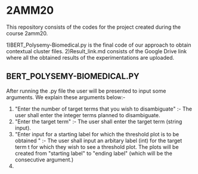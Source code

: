 # 2AMM20
This repository consists of the codes for the project created during the course 2amm20.

  1)BERT_Polysemy-Biomedical.py is the final code of our approach to obtain contextual cluster files.
  2)Result_link.md consists of the Google Drive link where all the obtained results of the experimentations are uploaded.
## BERT_POLYSEMY-BIOMEDICAL.PY
After running the .py file the user will be presented to input some arguments. We explain these arguments below:-
1) "Enter the number of target terms that you wish to disambiguate" :- The user shall enter the integer terms planned to disambiguate.
2) "Enter the target term" :- The user shall enter the target term (string input).
3) "Enter input for a starting label for which the threshold plot is to be obtained " :- The user shall input an arbitary label (int) for the target term t for which they wish to see a threshold plot. The plots will be created from "starting label" to "ending label" (which will be the consecutive argument.) 
4) 
